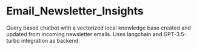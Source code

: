 # Email_Newsletter_Insights
 Query based chatbot with a vectorized local knowledge base created and updated from incoming newsletter emails.
 Uses langchain and GPT-3.5-turbo integration as backend.
